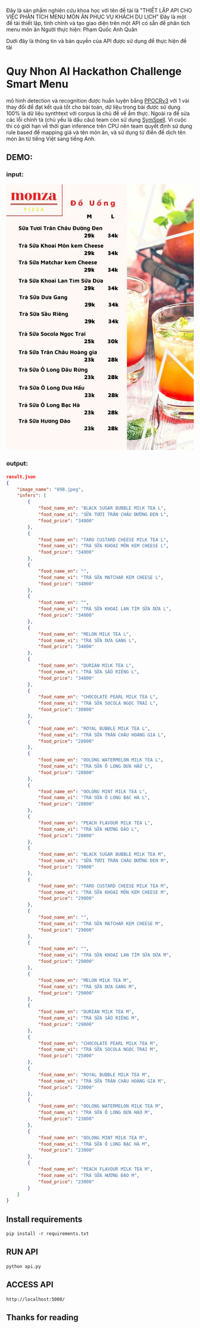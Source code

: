 Đây là sản phẩm nghiên cứu khoa học với tên đề tài là "THIẾT LẬP API CHO VIỆC PHÂN TÍCH MENU MÓN ĂN PHỤC VỤ KHÁCH DU LỊCH"
Đây là một đề tài thiết lập, tinh chỉnh và tạo giao diện trên một API có sẵn để phân tích menu món ăn
Người thực hiện: Phạm Quốc Anh Quân

Dưới đây là thông tin và bản quyền của API được sử dụng để thực hiện đề tài

# Quy Nhon AI Hackathon Challenge Smart Menu

mô hình detection và recognition được huấn luyện bằng [PPOCRv3](https://github.com/PaddlePaddle/PaddleOCR) với 1 vài thay đổi để đạt kết quả tốt cho bài toán, dữ liệu trong bài được sử dụng 100% là dữ liệu synthtext với corpus là chủ đề về ẩm thực. Ngoài ra để sửa các lỗi chính tả (chủ yếu là dấu câu) team còn sử dụng [SymSpell](https://github.com/wolfgarbe/SymSpell). Vì cuộc thi có giới hạn về thời gian inference trên CPU nên team quyết định sử dụng rule based để mapping giá và tên món ăn, và sử dụng từ điển để dịch tên món ăn từ tiếng Việt sang tiếng Anh. 

## DEMO:

### input:
<p align="center">
    <img src="images/098.jpeg">
</p>

### output:

```json
result.json
{
    "image_name": "098.jpeg",
    "infers": [
        {
            "food_name_en": "BLACK SUGAR BUBBLE MILK TEA L",
            "food_name_vi": "SỮA TƯƠI TRÂN CHÂU ĐƯỜNG ĐEN L",
            "food_price": "34000"
        },
        {
            "food_name_en": "TARO CUSTARD CHEESE MILK TEA L",
            "food_name_vi": "TRÀ SỮA KHOAI MÔN KEM CHEESE L",
            "food_price": "34000"
        },
        {
            "food_name_en": "",
            "food_name_vi": "TRÀ SỮA MATCHAR KEM CHEESE L",
            "food_price": "34000"
        },
        {
            "food_name_en": "",
            "food_name_vi": "TRÀ SỮA KHOAI LAN TÍM SỮA DỪA L",
            "food_price": "34000"
        },
        {
            "food_name_en": "MELON MILK TEA L",
            "food_name_vi": "TRÀ SỮA DƯA GANG L",
            "food_price": "34000"
        },
        {
            "food_name_en": "DURIAN MILK TEA L",
            "food_name_vi": "TRÀ SỮA SẦU RIÊNG L",
            "food_price": "34000"
        },
        {
            "food_name_en": "CHOCOLATE PEARL MILK TEA L",
            "food_name_vi": "TRÀ SỮA SOCOLA NGỌC TRAI L",
            "food_price": "30000"
        },
        {
            "food_name_en": "ROYAL BUBBLE MILK TEA L",
            "food_name_vi": "TRÀ SỮA TRÂN CHÂU HOÀNG GIA L",
            "food_price": "28000"
        },
        {
            "food_name_en": "OOLONG WATERMELON MILK TEA L",
            "food_name_vi": "TRÀ SỮA Ô LONG DƯA HẤU L",
            "food_price": "28000"
        },
        {
            "food_name_en": "OOLONG MINT MILK TEA L",
            "food_name_vi": "TRÀ SỮA Ô LONG BẠC HÀ L",
            "food_price": "28000"
        },
        {
            "food_name_en": "PEACH FLAVOUR MILK TEA L",
            "food_name_vi": "TRÀ SỮA HƯƠNG ĐÀO L",
            "food_price": "28000"
        },
        {
            "food_name_en": "BLACK SUGAR BUBBLE MILK TEA M",
            "food_name_vi": "SỮA TƯƠI TRÂN CHÂU ĐƯỜNG ĐEN M",
            "food_price": "29000"
        },
        {
            "food_name_en": "TARO CUSTARD CHEESE MILK TEA M",
            "food_name_vi": "TRÀ SỮA KHOAI MÔN KEM CHEESE M",
            "food_price": "29000"
        },
        {
            "food_name_en": "",
            "food_name_vi": "TRÀ SỮA MATCHAR KEM CHEESE M",
            "food_price": "29000"
        },
        {
            "food_name_en": "",
            "food_name_vi": "TRÀ SỮA KHOAI LAN TÍM SỮA DỪA M",
            "food_price": "29000"
        },
        {
            "food_name_en": "MELON MILK TEA M",
            "food_name_vi": "TRÀ SỮA DƯA GANG M",
            "food_price": "29000"
        },
        {
            "food_name_en": "DURIAN MILK TEA M",
            "food_name_vi": "TRÀ SỮA SẦU RIÊNG M",
            "food_price": "29000"
        },
        {
            "food_name_en": "CHOCOLATE PEARL MILK TEA M",
            "food_name_vi": "TRÀ SỮA SOCOLA NGỌC TRAI M",
            "food_price": "25000"
        },
        {
            "food_name_en": "ROYAL BUBBLE MILK TEA M",
            "food_name_vi": "TRÀ SỮA TRÂN CHÂU HOÀNG GIA M",
            "food_price": "23000"
        },
        {
            "food_name_en": "OOLONG WATERMELON MILK TEA M",
            "food_name_vi": "TRÀ SỮA Ô LONG DƯA HẤU M",
            "food_price": "23000"
        },
        {
            "food_name_en": "OOLONG MINT MILK TEA M",
            "food_name_vi": "TRÀ SỮA Ô LONG BẠC HÀ M",
            "food_price": "23000"
        },
        {
            "food_name_en": "PEACH FLAVOUR MILK TEA M",
            "food_name_vi": "TRÀ SỮA HƯƠNG ĐÀO M",
            "food_price": "23000"
        }
    ]
}
```
## Install requirements
```
pip install -r requirements.txt
```
## RUN API
```
python api.py
```

## ACCESS API
```
http://localhost:5000/
```

## Thanks for reading
